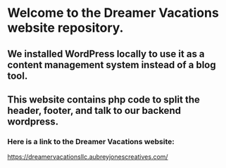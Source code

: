 # Welcome to the Dreamer Vacations website repository. 


## We installed WordPress locally to use it as a content management system instead of a blog tool. 

## This website contains php code to split the header, footer, and talk to our backend wordpress. 



### Here is a link to the Dreamer Vacations website: 


https://dreamervacationsllc.aubreyjonescreatives.com/